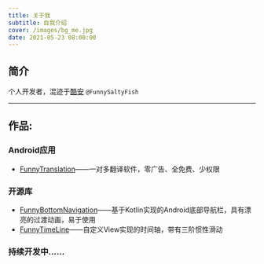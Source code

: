 ```yaml
---
title: 关于我
subtitle: 自我介绍
cover: /images/bg_me.jpg
date: 2021-05-23 08:00:00
---
```


## 简介
个人开发者，混迹于[酷安](http://www.coolapk.com/u/1951593) `@FunnySaltyFish`

---

## 作品:
### Android应用
* [FunnyTranslation](https://www.coolapk.com/apk/com.funny.translation)——一对多翻译软件，零广告、全免费、少权限

### 开源库
* [FunnyBottomNavigation](https://github.com/FunnySaltyFish/FunnyBottomNavigation)——基于Kotlin实现的Android底部导航栏，具有漂亮的过渡动画，易于使用
* [FunnyTimeLine](https://github.com/FunnySaltyFish/FunnyTimeLine)——自定义View实现的时间轴，带有三阶惯性滑动

### 持续开发中……
